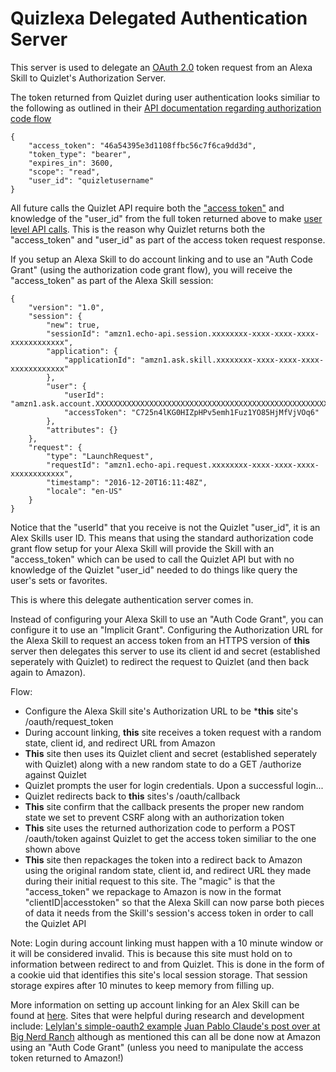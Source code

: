# Quizlexa Delegated Authentication Server

This server is used to delegate an [OAuth 2.0](https://tools.ietf.org/html/rfc6749) token request from an Alexa Skill to Quizlet's Authorization Server.

The token returned from Quizlet during user authentication looks similiar to the following as outlined in their [API documentation regarding authorization code flow](https://quizlet.com/api/2.0/docs/authorization-code-flow)

```
{
	"access_token": "46a54395e3d1108ffbc56c7f6ca9dd3d",
	"token_type": "bearer",
	"expires_in": 3600,
	"scope": "read",
	"user_id": "quizletusername"
}
```

All future calls the Quizlet API require both the ["access token"](https://quizlet.com/api/2.0/docs/making-api-calls) and knowledge of the "user_id" from the full token returned above to make [user level API calls](https://quizlet.com/api/2.0/docs/users).  This is the reason why Quizlet returns both the "access_token" and "user_id" as part of the access token request response.

If you setup an Alexa Skill to do account linking and to use an "Auth Code Grant" (using the authorization code grant flow), you will receive the "access_token" as part of the Alexa Skill session:

```
{
    "version": "1.0",
    "session": {
        "new": true,
        "sessionId": "amzn1.echo-api.session.xxxxxxxx-xxxx-xxxx-xxxx-xxxxxxxxxxxx",
        "application": {
            "applicationId": "amzn1.ask.skill.xxxxxxxx-xxxx-xxxx-xxxx-xxxxxxxxxxxx"
        },
        "user": {
            "userId": "amzn1.ask.account.XXXXXXXXXXXXXXXXXXXXXXXXXXXXXXXXXXXXXXXXXXXXXXXXXXXXXXXXXXXXXXXXXXXXXXXXXXXXXXXXXXXXXXXXXXXXXXXXXXXXXXXXXXXXXXXXXXXXXXXXXXXXXXXXXXXXXXXXXXXXXXXXXXXXXXXXXXXXXXXXXXXXXXXXXXXXXXXXXXXXXXXXXXXXXXXXXXXXXXXXXXXXXXX",
            "accessToken": "C725n4lKG0HIZpHPv5emh1Fuz1YO85HjMfVjVOq6"
        },
        "attributes": {}
    },
    "request": {
        "type": "LaunchRequest",
        "requestId": "amzn1.echo-api.request.xxxxxxxx-xxxx-xxxx-xxxx-xxxxxxxxxxxx",
        "timestamp": "2016-12-20T16:11:48Z",
        "locale": "en-US"
    }
}
```

Notice that the "userId" that you receive is not the Quizlet "user_id", it is an Alex Skills user ID.  This means that using the standard authorization code grant flow setup for your Alexa Skill will provide the Skill with an "access_token" which can be used to call the Quizlet API but with no knowledge of the Quizlet "user_id" needed to do things like query the user's sets or favorites.

This is where this delegate authentication server comes in.

Instead of configuring your Alexa Skill to use an "Auth Code Grant", you can configure it to use an "Implicit Grant".  Configuring the Authorization URL for the Alexa Skill to request an access token from an HTTPS version of **this** server then delegates this server to use its client id and secret (established seperately with Quizlet) to redirect the request to Quizlet (and then back again to Amazon).

Flow:

+ Configure the Alexa Skill site's Authorization URL to be ***this** site's /oauth/request_token
+ During account linking, **this** site receives a token request with a random state, client id, and redirect URL from Amazon
+ **This** site then uses its Quizlet client and secret (established seperately with Quizlet) along with a new random state to do a GET /authorize against Quizlet
+ Quizlet prompts the user for login credentials.  Upon a successful login...
+ Quizlet redirects back to **this** sites's /oauth/callback
+ **This** site confirm that the callback presents the proper new random state we set to prevent CSRF along with an authorization token
+ **This** site uses the returned authorization code to perform a POST /oauth/token against Quizlet to get the access token similiar to the one shown above
+ **This** site then repackages the token into a redirect back to Amazon using the original random state, client id, and redirect URL they made during their initial request to this site.  The "magic" is that the "access_token" we repackage to Amazon is now in the format "clientID|accesstoken" so that the Alexa Skill can now parse both pieces of data it needs from the Skill's session's access token in order to call the Quizlet API

Note: Login during account linking must happen with a 10 minute window or it will be considered invalid.  This is because this site must hold on to information between redirect to and from Quizlet.  This is done in the form of a cookie uid that identifies this site's local session storage.  That session storage expires after 10 minutes to keep memory from filling up.

More information on setting up account linking for an Alex Skill can be found at [here](https://developer.amazon.com/public/solutions/alexa/alexa-skills-kit/docs/linking-an-alexa-user-with-a-user-in-your-system).
Sites that were helpful during research and development include:
[Lelylan's simple-oauth2 example](https://github.com/lelylan/simple-oauth2/blob/master/example/index.js)
[Juan Pablo Claude's post over at Big Nerd Ranch](https://www.bignerdranch.com/blog/developing-alexa-skills-locally-with-nodejs-account-linking-using-oauth/) although as mentioned this can all be done now at Amazon using an "Auth Code Grant" (unless you need to manipulate the access token returned to Amazon!)
